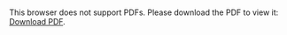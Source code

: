 <object data="christ-in-song/CIS1908pdfs/332.pdf" type="application/pdf" width="100%" height="1024px">
    <embed src="christ-in-song/CIS1908pdfs/332.pdf">
        <p>This browser does not support PDFs. Please download the PDF to view it: <a href="christ-in-song/CIS1908pdfs/332.pdf">Download PDF</a>.</p>
    </embed>
</object>
